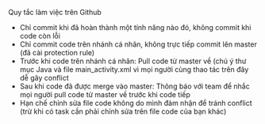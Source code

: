 Quy tắc làm việc trên Github
- Chỉ commit khi đã hoàn thành một tính năng nào đó, không commit khi code còn lỗi
- Chỉ commit code trên nhánh cá nhân, không trực tiếp commit lên master (đã cài protection rule)
- Trước khi code trên nhánh cá nhân: Pull code từ master về (chú ý thư mục Java và file main_activity.xml vì mọi người cùng thao tác trên đây dễ gây conflict
- Sau khi code đã được merge vào master: Thông báo với team để nhắc mọi người pull code từ master về trước khi code tiếp
- Hạn chế chỉnh sửa file code không do mình đảm nhận để tránh conflict (trừ khi có task cần phải chỉnh sửa trên file code của bạn khác)
<!---
kenjima3301/kenjima3301 is a ✨ special ✨ repository because its `README.md` (this file) appears on your GitHub profile.
You can click the Preview link to take a look at your changes.
--->
